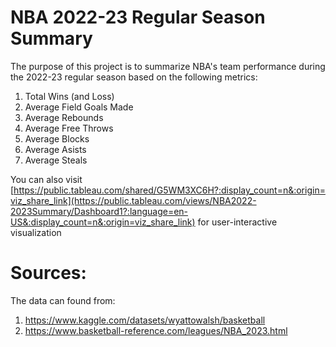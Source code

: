 # NBA 2022-23 Regular Season Summary
The purpose of this project is to summarize NBA's team performance during the 2022-23 regular season based on the following metrics:
  1. Total Wins (and Loss)
  2. Average Field Goals Made
  3. Average Rebounds
  4. Average Free Throws  
  5. Average Blocks  
  6. Average Asists 
  7. Average Steals 

You can also visit [https://public.tableau.com/shared/G5WM3XC6H?:display_count=n&:origin=viz_share_link](https://public.tableau.com/views/NBA2022-2023Summary/Dashboard1?:language=en-US&:display_count=n&:origin=viz_share_link) for user-interactive visualization

# Sources:
The data can found from:
  1. https://www.kaggle.com/datasets/wyattowalsh/basketball 
  2. https://www.basketball-reference.com/leagues/NBA_2023.html

